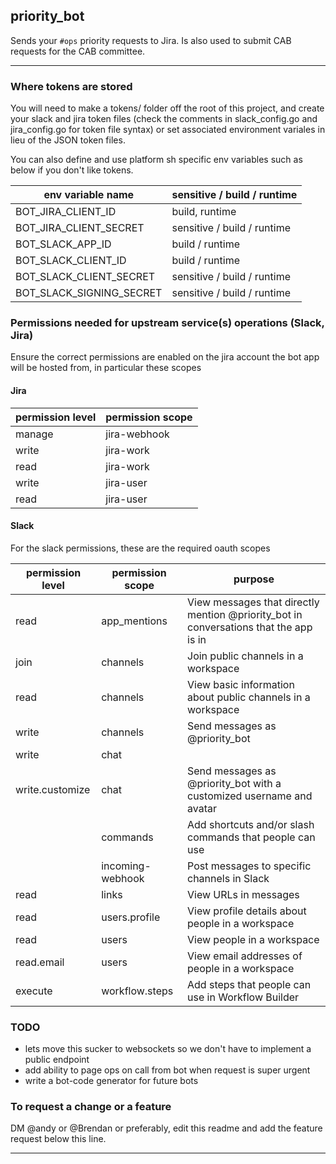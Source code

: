 ## priority_bot

Sends your `#ops` priority requests to Jira. Is also used to submit CAB requests for the CAB committee.

---



### Where tokens are stored

You will need to make a tokens/ folder off the root of this project, and create your slack and jira token files (check the comments in slack_config.go and jira_config.go for token file syntax) or set associated environment variales in lieu of the JSON token files.

You can also define and use platform sh specific env variables such as below if you don't like tokens.

| env variable name | sensitive / build / runtime |
| ------ | ------ |
| BOT_JIRA_CLIENT_ID | build, runtime |
| BOT_JIRA_CLIENT_SECRET | sensitive / build / runtime |
| BOT_SLACK_APP_ID | build / runtime |
| BOT_SLACK_CLIENT_ID | build / runtime |
| BOT_SLACK_CLIENT_SECRET |  sensitive / build / runtime |
| BOT_SLACK_SIGNING_SECRET |  sensitive / build / runtime |


### Permissions needed for upstream service(s) operations (Slack, Jira)

Ensure the correct permissions are enabled on the jira account the bot app will be hosted from, in particular these scopes

#### Jira

| permission level | permission scope |
| ------ | ------ |
| manage | jira-webhook |
| write | jira-work |
| read | jira-work |
| write | jira-user |
| read | jira-user |


#### Slack

For the slack permissions, these are the required oauth scopes

| permission level | permission scope | purpose |
| ------ | ------ | ------ |
| read | app_mentions | View messages that directly mention @priority_bot in conversations that the app is in |
| join | channels | Join public channels in a workspace |
| read | channels | View basic information about public channels in a workspace |
| write | channels | Send messages as @priority_bot |
| write | chat | |
| write.customize | chat | Send messages as @priority_bot with a customized username and avatar |
| | commands | Add shortcuts and/or slash commands that people can use |
| | incoming-webhook | Post messages to specific channels in Slack |
| read | links | View URLs in messages |
| read | users.profile | View profile details about people in a workspace |
| read | users | View people in a workspace |
| read.email | users | View email addresses of people in a workspace |
| execute | workflow.steps | Add steps that people can use in Workflow Builder |
    

### TODO 

- lets move this sucker to websockets so we don't have to implement a public endpoint
- add ability to page ops on call from bot when request is super urgent
- write a bot-code generator for future bots

### To request a change or a feature

DM @andy or @Brendan or preferably, edit this readme and add the feature request below this line.

---


